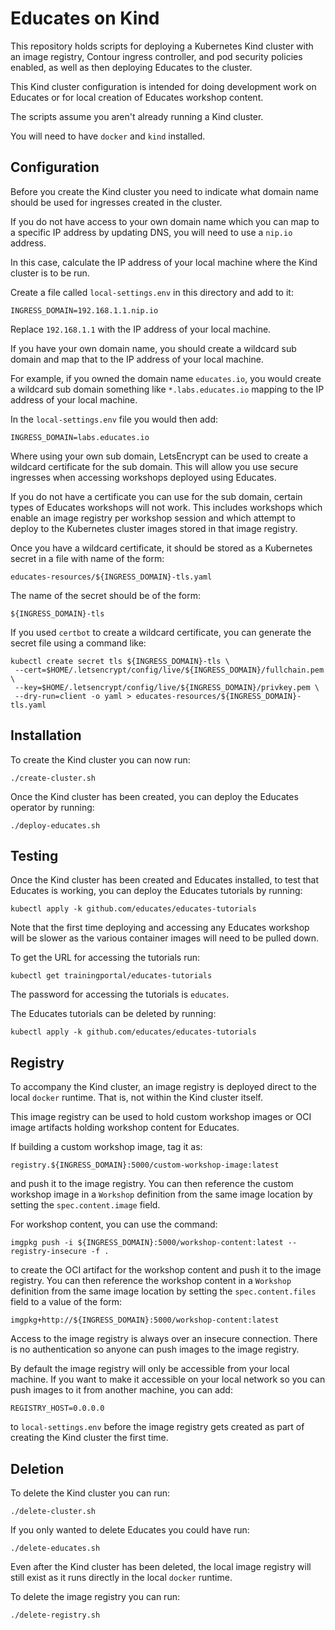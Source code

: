 Educates on Kind
================

This repository holds scripts for deploying a Kubernetes Kind cluster with
an image registry, Contour ingress controller, and pod security policies
enabled, as well as then deploying Educates to the cluster.

This Kind cluster configuration is intended for doing development work on
Educates or for local creation of Educates workshop content.

The scripts assume you aren't already running a Kind cluster.

You will need to have ``docker`` and ``kind`` installed.

Configuration
-------------

Before you create the Kind cluster you need to indicate what domain name
should be used for ingresses created in the cluster.

If you do not have access to your own domain name which you can map to a
specific IP address by updating DNS, you will need to use a ``nip.io``
address.

In this case, calculate the IP address of your local machine where the Kind
cluster is to be run.

Create a file called ``local-settings.env`` in this directory and add to it:

```
INGRESS_DOMAIN=192.168.1.1.nip.io
```

Replace ``192.168.1.1`` with the IP address of your local machine.

If you have your own domain name, you should create a wildcard sub domain and
map that to the IP address of your local machine.

For example, if you owned the domain name ``educates.io``, you would create
a wildcard sub domain something like ``*.labs.educates.io`` mapping to the
IP address of your local machine.

In the ``local-settings.env`` file you would then add:

```
INGRESS_DOMAIN=labs.educates.io
```

Where using your own sub domain, LetsEncrypt can be used to create a
wildcard certificate for the sub domain. This will allow you use secure
ingresses when accessing workshops deployed using Educates.

If you do not have a certificate you can use for the sub domain, certain
types of Educates workshops will not work. This includes workshops which
enable an image registry per workshop session and which attempt to deploy
to the Kubernetes cluster images stored in that image registry.

Once you have a wildcard certificate, it should be stored as a Kubernetes
secret in a file with name of the form:

```
educates-resources/${INGRESS_DOMAIN}-tls.yaml
```

The name of the secret should be of the form:

```
${INGRESS_DOMAIN}-tls
```

If you used ``certbot`` to create a wildcard certificate, you can generate
the secret file using a command like:

```
kubectl create secret tls ${INGRESS_DOMAIN}-tls \
 --cert=$HOME/.letsencrypt/config/live/${INGRESS_DOMAIN}/fullchain.pem \
 --key=$HOME/.letsencrypt/config/live/${INGRESS_DOMAIN}/privkey.pem \
 --dry-run=client -o yaml > educates-resources/${INGRESS_DOMAIN}-tls.yaml
```

Installation
------------

To create the Kind cluster you can now run:

```
./create-cluster.sh
```

Once the Kind cluster has been created, you can deploy the Educates operator
by running:

```
./deploy-educates.sh
```

Testing
-------

Once the Kind cluster has been created and Educates installed, to test that
Educates is working, you can deploy the Educates tutorials by running:

```
kubectl apply -k github.com/educates/educates-tutorials
```

Note that the first time deploying and accessing any Educates workshop will
be slower as the various container images will need to be pulled down.

To get the URL for accessing the tutorials run:

```
kubectl get trainingportal/educates-tutorials
```

The password for accessing the tutorials is ``educates``.

The Educates tutorials can be deleted by running:

```
kubectl apply -k github.com/educates/educates-tutorials
```

Registry
--------

To accompany the Kind cluster, an image registry is deployed direct to
the local ``docker`` runtime. That is, not within the Kind cluster itself.

This image registry can be used to hold custom workshop images or OCI
image artifacts holding workshop content for Educates.

If building a custom workshop image, tag it as:

```
registry.${INGRESS_DOMAIN}:5000/custom-workshop-image:latest
```

and push it to the image registry. You can then reference the custom
workshop image in a ``Workshop`` definition from the same image location
by setting the ``spec.content.image`` field.

For workshop content, you can use the command:

```
imgpkg push -i ${INGRESS_DOMAIN}:5000/workshop-content:latest --registry-insecure -f .
```

to create the OCI artifact for the workshop content and push it to the
image registry. You can then reference the workshop content in a
``Workshop`` definition from the same image location by setting the
``spec.content.files`` field to a value of the form:

```
imgpkg+http://${INGRESS_DOMAIN}:5000/workshop-content:latest
```

Access to the image registry is always over an insecure connection.
There is no authentication so anyone can push images to the image
registry.

By default the image registry will only be accessible from your local
machine. If you want to make it accessible on your local network so you
can push images to it from another machine, you can add:

```
REGISTRY_HOST=0.0.0.0
```

to ``local-settings.env`` before the image registry gets created as part
of creating the Kind cluster the first time.

Deletion
--------

To delete the Kind cluster you can run:

```
./delete-cluster.sh
```

If you only wanted to delete Educates you could have run:

```
./delete-educates.sh
```

Even after the Kind cluster has been deleted, the local image registry will
still exist as it runs directly in the local ``docker`` runtime.

To delete the image registry you can run:

```
./delete-registry.sh
```

